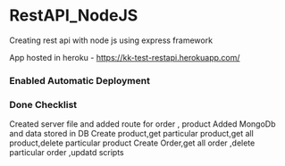 # RestAPI_NodeJS

Creating rest api with node js using express framework

App hosted in heroku - https://kk-test-restapi.herokuapp.com/

### Enabled Automatic Deployment

### Done Checklist

 Created server file and added route for order , product
 Added MongoDb and data stored in DB
 Create product,get particular product,get all product,delete particular product
 Create Order,get all order ,delete particular order ,updatd scripts
